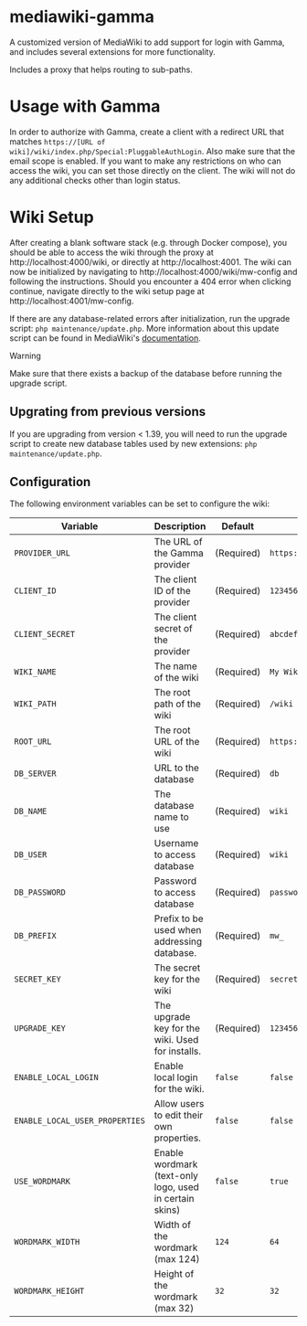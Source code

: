 # mediawiki-gamma

A customized version of MediaWiki to add support for login with Gamma, and includes several extensions for more functionality.

Includes a proxy that helps routing to sub-paths.

# Usage with Gamma

In order to authorize with Gamma, create a client with a redirect URL that matches `https://[URL of wiki]/wiki/index.php/Special:PluggableAuthLogin`.
Also make sure that the email scope is enabled.
If you want to make any restrictions on who can access the wiki, you can set those directly on the client.
The wiki will not do any additional checks other than login status.

# Wiki Setup

After creating a blank software stack (e.g. through Docker compose), you should be able to access the wiki through the proxy at http://localhost:4000/wiki, or directly at http://localhost:4001.
The wiki can now be initialized by navigating to http://localhost:4000/wiki/mw-config and following the instructions.
Should you encounter a 404 error when clicking continue, navigate directly to the wiki setup page at http://localhost:4001/mw-config.

If there are any database-related errors after initialization, run the upgrade script: `php maintenance/update.php`.
More information about this update script can be found in MediaWiki's [documentation](https://www.mediawiki.org/wiki/Manual:Update.php).

> [!WARNING]  
> Make sure that there exists a backup of the database before running the upgrade script.

## Upgrating from previous versions

If you are upgrading from version < 1.39, you will need to run the upgrade script to create new database tables used by new extensions: `php maintenance/update.php`.

## Configuration

The following environment variables can be set to configure the wiki:

| Variable                       | Description                                             | Default    | Example                    |
| ------------------------------ | ------------------------------------------------------- | ---------- | -------------------------- |
| `PROVIDER_URL`                 | The URL of the Gamma provider                           | (Required) | `https://auth.chalmers.it` |
| `CLIENT_ID`                    | The client ID of the provider                           | (Required) | `123456`                   |
| `CLIENT_SECRET`                | The client secret of the provider                       | (Required) | `abcdef`                   |
| `WIKI_NAME`                    | The name of the wiki                                    | (Required) | `My Wiki`                  |
| `WIKI_PATH`                    | The root path of the wiki                               | (Required) | `/wiki`                    |
| `ROOT_URL`                     | The root URL of the wiki                                | (Required) | `https://wiki.chalmers.it` |
| `DB_SERVER`                    | URL to the database                                     | (Required) | `db`                       |
| `DB_NAME`                      | The database name to use                                | (Required) | `wiki`                     |
| `DB_USER`                      | Username to access database                             | (Required) | `wiki`                     |
| `DB_PASSWORD`                  | Password to access database                             | (Required) | `password`                 |
| `DB_PREFIX`                    | Prefix to be used when addressing database.             | (Required) | `mw_`                      |
| `SECRET_KEY`                   | The secret key for the wiki                             | (Required) | `secret`                   |
| `UPGRADE_KEY`                  | The upgrade key for the wiki. Used for installs.        | (Required) | `123456`                   |
| `ENABLE_LOCAL_LOGIN`           | Enable local login for the wiki.                        | `false`    | `false`                    |
| `ENABLE_LOCAL_USER_PROPERTIES` | Allow users to edit their own properties.               | `false`    | `false`                    |
| `USE_WORDMARK`                 | Enable wordmark (text-only logo, used in certain skins) | `false`    | `true`                     |
| `WORDMARK_WIDTH`               | Width of the wordmark (max 124)                         | `124`      | `64`                       |
| `WORDMARK_HEIGHT`              | Height of the wordmark (max 32)                         | `32`       | `32`                       |
